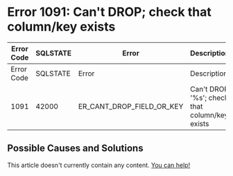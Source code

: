 
# Error 1091: Can't DROP; check that column/key exists


| Error Code | SQLSTATE | Error | Description |
| --- | --- | --- | --- |
| Error Code | SQLSTATE | Error | Description |
| 1091 | 42000 | ER_CANT_DROP_FIELD_OR_KEY | Can't DROP '%s'; check that column/key exists |




## Possible Causes and Solutions


This article doesn't currently contain any content. [You can help!](/kb/en/writing-and-editing-knowledge-base-articles/)


